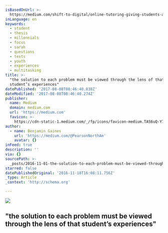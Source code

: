 ```yaml
---
isBasedOnUrl: >-
  https://medium.com/shift-to-digital/online-tutoring-giving-students-a-place-to-ask-dumb-questions-b1b7242f83f8#.whed3aylm
inLanguage: en
keywords:
  - student
  - thesis
  - millennials
  - focus
  - sarah
  - questions
  - texts
  - youth
  - experiences
  - multitasking
title: >-
  "the solution to each problem must be viewed through the lens of that
  student’s experiences" 
datePublished: '2017-08-08T08:46:40.838Z'
dateModified: '2017-08-08T08:46:40.274Z'
publisher:
  name: Medium
  domain: medium.com
  url: 'https://medium.com'
  favicon: >-
    https://cdn-static-1.medium.com/_/fp/icons/favicon-medium.TAS6uQ-Y7kcKgi0xjcYHXw.ico
author:
  - name: Benjamin Gaines
    url: 'https://medium.com/@PearsonNorthAm'
    avatar: {}
inFeed: true
description: ''
via: {}
sourcePath: >-
  _posts/2016-11-01-the-solution-to-each-problem-must-be-viewed-through-the-len.md
starred: false
datePublishedOriginal: '2016-11-18T16:08:11.756Z'
_type: Article
_context: 'http://schema.org'

---
```

<article style=""><img src="https://s3-us-west-2.amazonaws.com/the-grid-img/p/ec92e953cc46e1a50e2cbb18102293815f43d05f.png" /><h1>"the solution to each problem must be viewed through the lens of that student’s experiences" </h1></article>